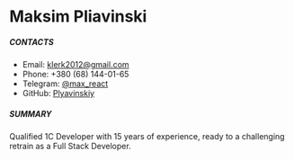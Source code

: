 # Maksim Pliavinski

##### CONTACTS

- Email: klerk2012@gmail.com
- Phone: +380 (68) 144-01-65
- Telegram: [@max_react](https://t.me/max_react)
- GitHub: [Plyavinskiy](https://github.com/Plyavinskiy)

##### SUMMARY

Qualified 1C Developer with 15 years of experience, ready to a challenging retrain as a Full Stack Developer.

